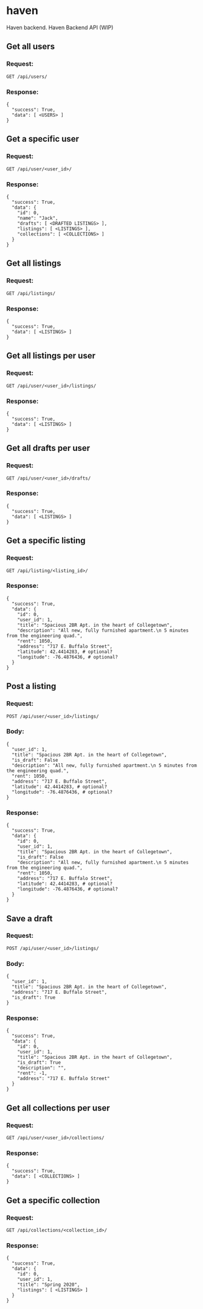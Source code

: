 # haven
Haven backend.
Haven Backend API (WIP)

## Get all users

### Request: 
`GET /api/users/`
### Response:

    {
      "success": True,
      "data": [ <USERS> ]
    }
    
## Get a specific user

### Request: 
`GET /api/user/<user_id>/`
### Response:

    {
      "success": True,
      "data": {
        "id": 0,
        "name": "Jack",
        "drafts": [ <DRAFTED LISTINGS> ],
        "listings": [ <LISTINGS> ],
        "collections": [ <COLLECTIONS> ]
      }
    }


## Get all listings

### Request: 
`GET /api/listings/`
### Response:

    {
      "success": True,
      "data": [ <LISTINGS> ]
    }
## Get all listings per user

 ### Request: 
 `GET /api/user/<user_id>/listings/`
 ### Response:

    {
      "success": True,
      "data": [ <LISTINGS> ]
    }
    
## Get all drafts per user

### Request: 
`GET /api/user/<user_id>/drafts/`
### Response:

    {
      "success": True,
      "data": [ <LISTINGS> ]
    }

## Get a specific listing

### Request: 
`GET /api/listing/<listing_id>/`
### Response:

    {
      "success": True,
      "data": {
        "id": 0,
        "user_id": 1,
        "title": "Spacious 2BR Apt. in the heart of Collegetown",
        "description": "All new, fully furnished apartment.\n 5 minutes from the engineering quad.",
        "rent": 1050,
        "address": "717 E. Buffalo Street",
        "latitude": 42.4414283, # optional?
        "longitude": -76.4876436, # optional?
      }
    }
    
## Post a listing

### Request: 
`POST /api/user/<user_id>/listings/`
### Body:

    {
      "user_id": 1,
      "title": "Spacious 2BR Apt. in the heart of Collegetown",
      "is_draft": False
      "description": "All new, fully furnished apartment.\n 5 minutes from the engineering quad.",
      "rent": 1050,
      "address": "717 E. Buffalo Street",
      "latitude": 42.4414283, # optional?
      "longitude": -76.4876436, # optional?
    }

### Response:

    {
      "success": True,
      "data": {
        "id": 0,
        "user_id": 1,
        "title": "Spacious 2BR Apt. in the heart of Collegetown",
        "is_draft": False
        "description": "All new, fully furnished apartment.\n 5 minutes from the engineering quad.",
        "rent": 1050,
        "address": "717 E. Buffalo Street",
        "latitude": 42.4414283, # optional?
        "longitude": -76.4876436, # optional?
      }
    }
    
## Save a draft

### Request: 
`POST /api/user/<user_id>/listings/`
### Body:

    {
      "user_id": 1,
      "title": "Spacious 2BR Apt. in the heart of Collegetown",
      "address": "717 E. Buffalo Street",
      "is_draft": True
    }

### Response:

    {
      "success": True,
      "data": {
        "id": 0,
        "user_id": 1,
        "title": "Spacious 2BR Apt. in the heart of Collegetown",
        "is_draft": True
        "description": "",
        "rent": -1,
        "address": "717 E. Buffalo Street"
      }
    }

## Get all collections per user

 ### Request: 
 `GET /api/user/<user_id>/collections/`
 ### Response:

    {
      "success": True,
      "data": [ <COLLECTIONS> ]
    }
    
## Get a specific collection

### Request: 
`GET /api/collections/<collection_id>/`
### Response:

    {
      "success": True,
      "data": {
        "id": 0,
        "user_id": 1,
        "title": "Spring 2020",
        "listings": [ <LISTINGS> ]
      }
    }
